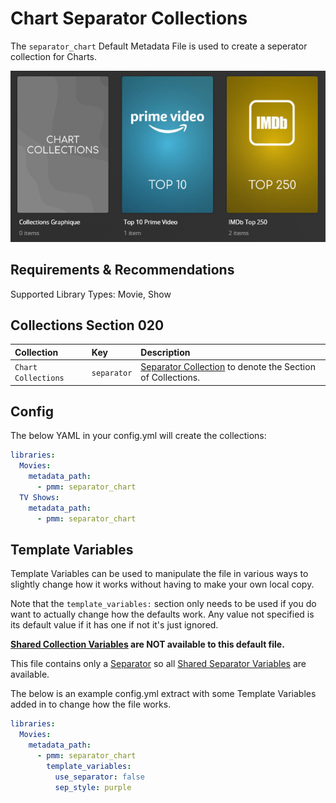 # Chart Separator Collections

The `separator_chart` Default Metadata File is used to create a seperator collection for Charts.

![](../images/chartseparator.png)

## Requirements & Recommendations

Supported Library Types: Movie, Show

## Collections Section 020

| Collection          | Key         | Description                                                                 |
|:--------------------|:------------|:----------------------------------------------------------------------------|
| `Chart Collections` | `separator` | [Separator Collection](../separators) to denote the Section of Collections. |

## Config

The below YAML in your config.yml will create the collections:

```yaml
libraries:
  Movies:
    metadata_path:
      - pmm: separator_chart
  TV Shows:
    metadata_path:
      - pmm: separator_chart
```

## Template Variables

Template Variables can be used to manipulate the file in various ways to slightly change how it works without having to make your own local copy.

Note that the `template_variables:` section only needs to be used if you do want to actually change how the defaults work. Any value not specified is its default value if it has one if not it's just ignored.

**[Shared Collection Variables](../collection_variables) are NOT available to this default file.**

This file contains only a [Separator](../separators) so all [Shared Separator Variables](../separators/#shared-separator-variables) are available.

The below is an example config.yml extract with some Template Variables added in to change how the file works.

```yaml
libraries:
  Movies:
    metadata_path:
      - pmm: separator_chart
        template_variables:
          use_separator: false
          sep_style: purple
```
